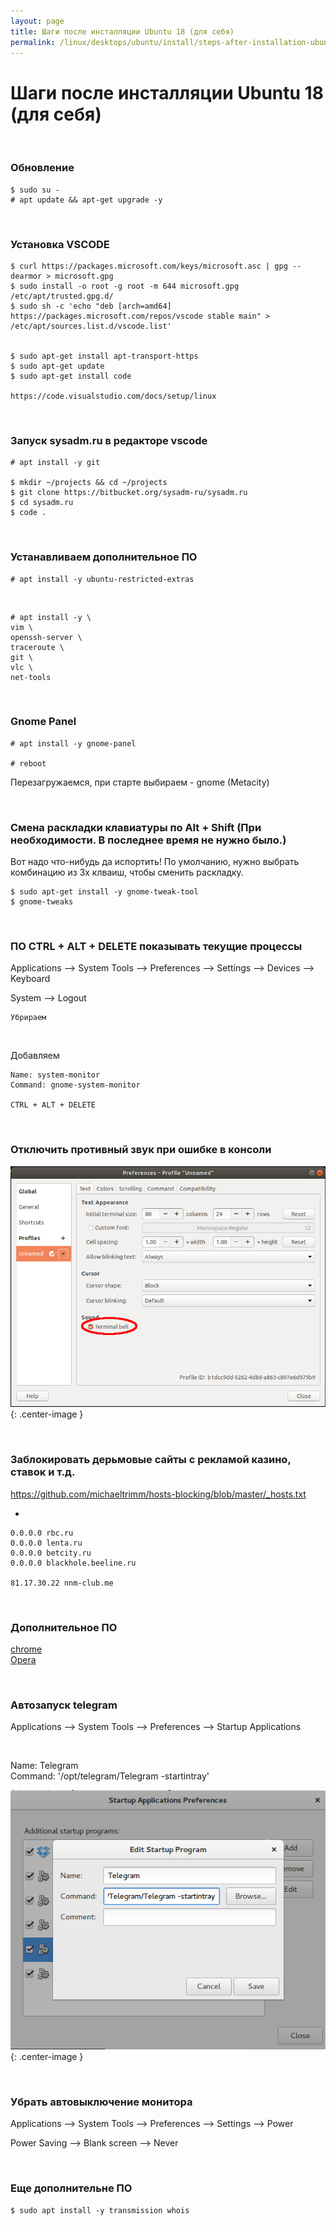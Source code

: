 ```yaml
---
layout: page
title: Шаги после инсталляции Ubuntu 18 (для себя)
permalink: /linux/desktops/ubuntu/install/steps-after-installation-ubuntu-18/
---
```


# Шаги после инсталляции Ubuntu 18 (для себя)


<br/>

### Обновление

    $ sudo su -
    # apt update && apt-get upgrade -y



<br/>

### Установка VSCODE


    $ curl https://packages.microsoft.com/keys/microsoft.asc | gpg --dearmor > microsoft.gpg
    $ sudo install -o root -g root -m 644 microsoft.gpg /etc/apt/trusted.gpg.d/
    $ sudo sh -c 'echo "deb [arch=amd64] https://packages.microsoft.com/repos/vscode stable main" > /etc/apt/sources.list.d/vscode.list'


    $ sudo apt-get install apt-transport-https
    $ sudo apt-get update
    $ sudo apt-get install code 

    https://code.visualstudio.com/docs/setup/linux



<br/>

### Запуск sysadm.ru в редакторе vscode


    # apt install -y git

    $ mkdir ~/projects && cd ~/projects
    $ git clone https://bitbucket.org/sysadm-ru/sysadm.ru
    $ cd sysadm.ru
    $ code .


<br/>

### Устанавливаем дополнительное ПО

    # apt install -y ubuntu-restricted-extras

<br/>

    # apt install -y \
    vim \
    openssh-server \
    traceroute \
    git \
    vlc \
    net-tools


<br/>

### Gnome Panel

    # apt install -y gnome-panel

    # reboot

Перезагружаемся, при старте выбираем - gnome (Metacity)


<br/>

### Смена раскладки клавиатуры по Alt + Shift (При необходимости. В последнее время не нужно было.)

Вот надо что-нибудь да испортить! По умолчанию, нужно выбрать комбинацию из 3х клваиш, чтобы сменить раскладку.

    $ sudo apt-get install -y gnome-tweak-tool
    $ gnome-tweaks

<br/>

### ПО CTRL + ALT + DELETE показывать текущие процессы

Applications --> System Tools --> Preferences --> Settings --> Devices --> Keyboard

System --> Logout

    Убрираем


<br/>

Добавляем

    Name: system-monitor
    Command: gnome-system-monitor

    CTRL + ALT + DELETE

<br/>

### Отключить противный звук при ошибке в консоли


![Отключить противный звук при ошибке в консоли](/img/linux/desktops/ubuntu/install/disable-sound-when-error-in-the-console.png "Отключить противный звук при ошибке в консоли"){: .center-image }



<br/>

### Заблокировать дерьмовые сайты с рекламой казино, ставок и т.д.

https://github.com/michaeltrimm/hosts-blocking/blob/master/_hosts.txt

+

    0.0.0.0 rbc.ru
    0.0.0.0 lenta.ru
    0.0.0.0 betcity.ru
    0.0.0.0 blackhole.beeline.ru

    81.17.30.22 nnm-club.me



<br/>

### Дополнительное ПО

[chrome](/linux/desktops/ubuntu/browsers/chrome/)  
[Opera](/linux/desktops/ubuntu/browsers/opera/)  


<br/>

### Автозапуск telegram

Applications --> System Tools --> Preferences --> Startup Applications

<br/>

Name: Telegram  
Command: '/opt/telegram/Telegram -startintray'


![Автозапуск telegram](/img/linux/desktops/ubuntu/install/autostart-telegram.png "Автозапуск telegram"){: .center-image }


<br/>

### Убрать автовыключение монитора

Applications --> System Tools --> Preferences --> Settings --> Power

Power Saving --> Blank screen --> Never


<br/>

### Еще дополнительне ПО

    $ sudo apt install -y transmission whois